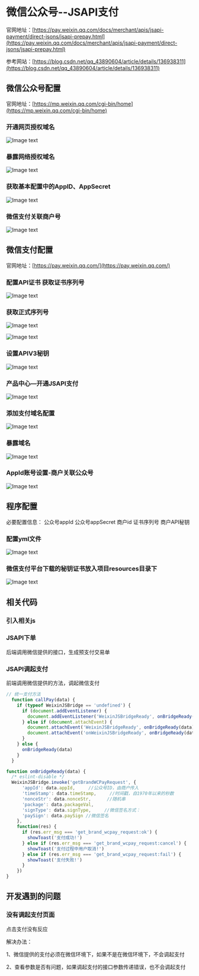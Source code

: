 # 微信公众号--JSAPI支付

官网地址：[https://pay.weixin.qq.com/docs/merchant/apis/jsapi-payment/direct-jsons/jsapi-prepay.html](https://pay.weixin.qq.com/docs/merchant/apis/jsapi-payment/direct-jsons/jsapi-prepay.html)

参考网站：[https://blog.csdn.net/qq_43890604/article/details/136938311](https://blog.csdn.net/qq_43890604/article/details/136938311)

## 微信公众号配置

官网地址：[https://mp.weixin.qq.com/cgi-bin/home](https://mp.weixin.qq.com/cgi-bin/home)

### 开通网页授权域名

![Image text](../public/wechatKnowledge/02/01.png)

### 暴露网络授权域名

![Image text](../public/wechatKnowledge/02/02.png)

### 获取基本配置中的AppID、AppSecret

![Image text](../public/wechatKnowledge/02/03.png)

### 微信支付关联商户号

![Image text](../public/wechatKnowledge/02/04.png)

## 微信支付配置

官网地址：[https://pay.weixin.qq.com/](https://pay.weixin.qq.com/)

### 配置API证书 获取证书序列号

![Image text](../public/wechatKnowledge/02/05.png)

### 获取正式序列号

![Image text](../public/wechatKnowledge/02/06.png)

![Image text](../public/wechatKnowledge/02/07.png)

### 设置APIV3秘钥

![Image text](../public/wechatKnowledge/02/08.png)

### 产品中心—开通JSAPI支付

![Image text](../public/wechatKnowledge/02/09.png)

### 添加支付域名配置

![Image text](../public/wechatKnowledge/02/10.png)

### 暴露域名

![Image text](../public/wechatKnowledge/02/11.png)

### AppId账号设置-商户关联公众号

![Image text](../public/wechatKnowledge/02/12.png)

## 程序配置

必要配置信息：
公众号appId
公众号appSecret
商户id
证书序列号
商户API秘钥

### 配置yml文件

![Image text](../public/wechatKnowledge/02/13.png)

### 微信支付平台下载的秘钥证书放入项目resources目录下

![Image text](../public/wechatKnowledge/02/14.png)

## 相关代码

### 引入相关js



### JSAPI下单

后端调用微信提供的接口，生成预支付交易单

### JSAPI调起支付

前端调用微信提供的方法，调起微信支付

```js
// 统一支付方法
  function callPay(data) {
    if (typeof WeixinJSBridge == 'undefined') {
      if (document.addEventListener) {
        document.addEventListener('WeixinJSBridgeReady', onBridgeReady(data), false)
      } else if (document.attachEvent) {
        document.attachEvent('WeixinJSBridgeReady', onBridgeReady(data))
        document.attachEvent('onWeixinJSBridgeReady', onBridgeReady(data))
      }
    } else {
      onBridgeReady(data)
    }
  }

function onBridgeReady(data) {
  /* eslint-disable */
  WeixinJSBridge.invoke('getBrandWCPayRequest', {
      'appId': data.appId,     //公众号ID，由商户传入
      'timeStamp': data.timeStamp,     //时间戳，自1970年以来的秒数
      'nonceStr': data.nonceStr,      //随机串
      'package': data.packageVal,
      'signType': data.signType,     //微信签名方式：
      'paySign': data.paySign //微信签名
    },
    function(res) {
      if (res.err_msg === 'get_brand_wcpay_request:ok') {
        showToast('支付成功!')
      } else if (res.err_msg === 'get_brand_wcpay_request:cancel') {
        showToast('支付过程中用户取消!')
      } else if (res.err_msg === 'get_brand_wcpay_request:fail') {
        showToast('支付失败!')
      }
    })
}
```

## 开发遇到的问题

### 没有调起支付页面

点击支付没有反应

解决办法：

1、微信提供的支付必须在微信环境下，如果不是在微信环境下，不会调起支付

2、查看参数是否有问题，如果调起支付的接口参数传递错误，也不会调起支付
